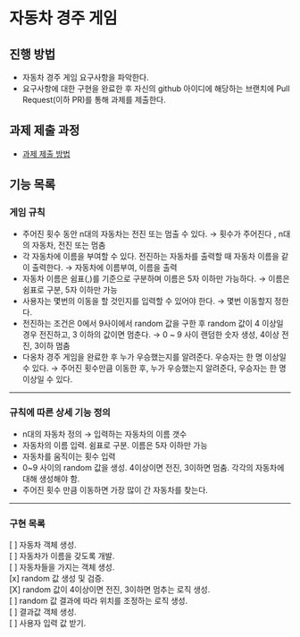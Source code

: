 # 자동차 경주 게임
## 진행 방법
* 자동차 경주 게임 요구사항을 파악한다.
* 요구사항에 대한 구현을 완료한 후 자신의 github 아이디에 해당하는 브랜치에 Pull Request(이하 PR)를 통해 과제를 제출한다.

## 과제 제출 과정
* [과제 제출 방법](https://github.com/next-step/nextstep-docs/tree/master/precourse)

## 기능 목록
### 게임 규칙
* 주어진 횟수 동안 n대의 자동차는 전진 또는 멈출 수 있다.
  → 횟수가 주어진다 , n대의 자동차, 전진 또는 멈춤
* 각 자동차에 이름을 부여할 수 있다. 전진하는 자동차를 출력할 때 자동차 이름을 같이 출력한다.
  → 자동차에 이름부여, 이름을 출력
* 자동차 이름은 쉼표(,)를 기준으로 구분하며 이름은 5자 이하만 가능하다.
  → 이름은 쉼표로 구분, 5자 이하만 가능
* 사용자는 몇번의 이동을 할 것인지를 입력할 수 있어야 한다.
  → 몇번 이동할지 정한다.
* 전진하는 조건은 0에서 9사이에서 random 값을 구한 후 random 값이 4 이상일 경우 전진하고, 3 이하의 값이면 멈춘다.
  → 0 ~ 9 사이 랜덤한 숫자 생성, 4이상 전진, 3이하 멈춤 
* 다옹차 경주 게임을 완료한 후 누가 우승했는지를 알려준다. 우승자는 한 명 이상일 수 있다.
  → 주어진 횟수만큼 이동한 후, 누가 우승했는지 알려준다, 우승자는 한 명 이상일 수 있다.
  
---
### 규칙에 따른 상세 기능 정의
* n대의 자동차 정의 → 입력하는 자동차의 이름 갯수
* 자동차의 이름 입력. 쉼표로 구분. 이름은 5자 이하만 가능
* 자동차를 움직이는 횟수 입력
* 0~9 사이의 random 값을 생성. 4이상이면 전진, 3이하면 멈춤. 각각의 자동차에 대해 생성해야 함.
* 주어진 횟수 만큼 이동하면 가장 많이 간 자동차를 찾는다.

---
### 구현 목록
[ ] 자동차 객체 생성.  
[ ] 자동차가 이름을 갖도록 개발.  
[ ] 자동차들을 가지는 객체 생성.  
[x] random 값 생성 및 검증.     
[X] random 값이 4이상이면 전진, 3이하면 멈추는 로직 생성.  
[ ] random 값 결과에 따라 위치를 조정하는 로직 생성.  
[ ] 결과값 객체 생성.   
[ ] 사용자 입력 값 받기.
